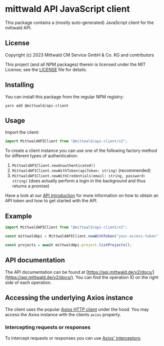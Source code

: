 # mittwald API JavaScript client

This package contains a (mostly auto-generated) JavaScript client for the
mittwald API.

## License

Copyright (c) 2023 Mittwald CM Service GmbH & Co. KG and contributors

This project (and all NPM packages) therein is licensed under the MIT License;
see the [LICENSE](../../LICENSE) file for details.

## Installing

You can install this package from the regular NPM registry:

```shell
yarn add @mittwald/api-client
```

## Usage

Import the client:

```typescript
import MittwaldAPIClient from "@mittwald/api-client/v2";
```

To create a client instance you can use one of the following factory method for
different types of authentication:

1. `MittwaldAPIClient.newUnauthenticated()`
2. `MittwaldAPIClient.newWithToken(apiToken: string)` (recommended)
3. `MittwaldAPIClient.newWithCredentials(email: string, password: string)` (does
   actually perform a login in the background and thus returns a promise)

Have a look at our [API introduction][api-getting-started] for more information
on how to obtain an API token and how to get started with the API.

## Example

```typescript
import MittwaldAPIClient from "@mittwald/api-client/v2";

const mittwaldApi = MittwaldAPIClient.newWithToken("your-access-token");

const projects = await mittwaldApi.project.listProjects();
```

## API documentation

The API documentation can be found at
[https://api.mittwald.de/v2/docs/](https://api.mittwald.de/v2/docs/). You can
find the operation ID on the right side of each operation.

## Accessing the underlying Axios instance

The client uses the popular [Axios HTTP client](https://axios-http.com) under
the hood. You may access the Axios instance with the clients `axios` property.

### Intercepting requests or responses

To intercept requests or responses you can use
[Axios' interceptors](https://axios-http.com/docs/interceptors).

[pkg-auth]:
  https://docs.github.com/en/packages/working-with-a-github-packages-registry/working-with-the-npm-registry#authenticating-to-github-packages
[api-getting-started]: https://developer.mittwald.de/docs/v2/api/intro
